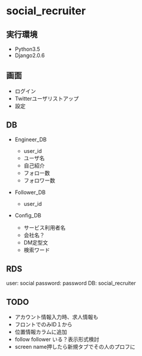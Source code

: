# social_recruiter
## 実行環境
- Python3.5
- Django2.0.6

## 画面
- ログイン
- Twitterユーザリストアップ
- 設定

## DB
- Engineer_DB
    - user_id
    - ユーザ名
    - 自己紹介
    - フォロー数
    - フォロワー数
    
- Follower_DB    
    - user_id
    
- Config_DB    
    - サービス利用者名
    - 会社名？
    - DM定型文
    - 検索ワード
    
## RDS
user: social
password: password
DB: social_recruiter

## TODO
- アカウント情報入力時、求人情報も
- フロントでのみID１から
- 位置情報カラムに追加
- follow follower いる？表示形式検討
- screen name押したら新規タブでその人のプロフに
